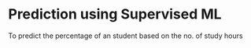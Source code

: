 # Prediction using Supervised ML

To predict the percentage of an student based on the no. of study hours
